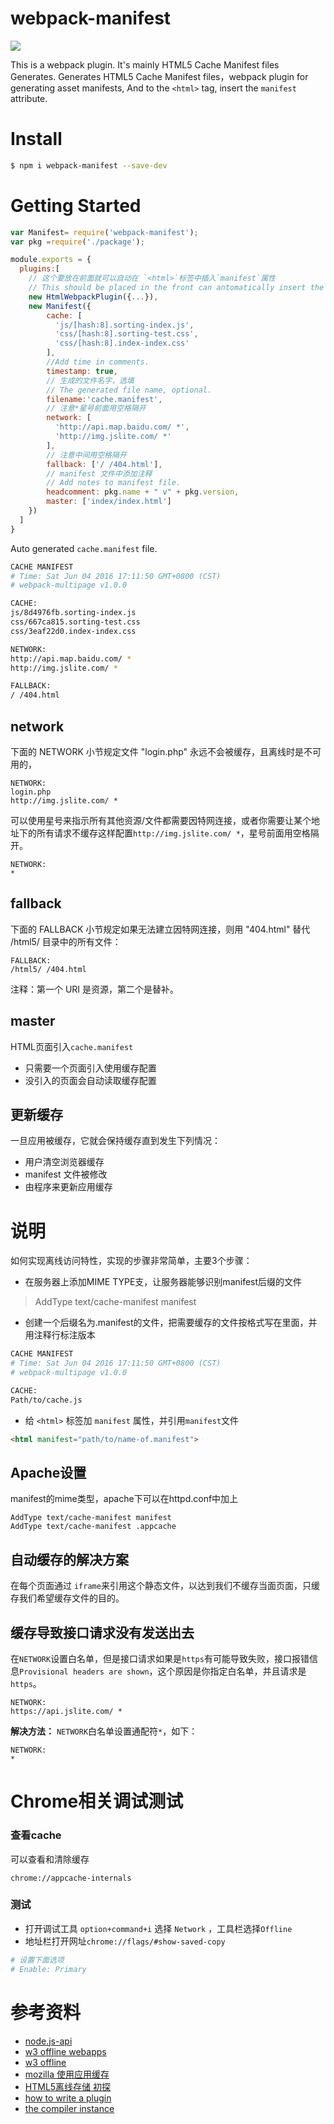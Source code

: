 # webpack-manifest

[![](https://jaywcjlove.github.io/sb/ico/npm.svg)](https://www.npmjs.com/package/webpack-manifest) 

This is a webpack plugin. It's mainly HTML5 Cache Manifest files Generates. Generates HTML5 Cache Manifest files，webpack plugin for generating asset manifests, And to the `<html>` tag, insert the `manifest` attribute.

# Install

```bash
$ npm i webpack-manifest --save-dev
```

# Getting Started

```js
var Manifest= require('webpack-manifest');
var pkg =require('./package');

module.exports = {
  plugins:[
    // 这个要放在前面就可以自动在 `<html>`标签中插入`manifest`属性
    // This should be placed in the front can antomatically insert the `manifest` attribute in hte `<html>` tag
    new HtmlWebpackPlugin({...}),
    new Manifest({
        cache: [
          'js/[hash:8].sorting-index.js', 
          'css/[hash:8].sorting-test.css',
          'css/[hash:8].index-index.css'
        ],
        //Add time in comments.
        timestamp: true,
        // 生成的文件名字，选填
        // The generated file name, optional.
        filename:'cache.manifest', 
        // 注意*星号前面用空格隔开
        network: [
          'http://api.map.baidu.com/ *',
          'http://img.jslite.com/ *'
        ],
        // 注意中间用空格隔开
        fallback: ['/ /404.html'],
        // manifest 文件中添加注释
        // Add notes to manifest file.
        headcomment: pkg.name + " v" + pkg.version, 
        master: ['index/index.html']
    })
  ]
}
```

Auto generated `cache.manifest` file.

```bash
CACHE MANIFEST
# Time: Sat Jun 04 2016 17:11:50 GMT+0800 (CST)
# webpack-multipage v1.0.0

CACHE:
js/8d4976fb.sorting-index.js
css/667ca815.sorting-test.css
css/3eaf22d0.index-index.css

NETWORK:
http://api.map.baidu.com/ * 
http://img.jslite.com/ * 

FALLBACK:
/ /404.html
```

## network

下面的 NETWORK 小节规定文件 "login.php" 永远不会被缓存，且离线时是不可用的，

```
NETWORK:
login.php
http://img.jslite.com/ * 
```

可以使用星号来指示所有其他资源/文件都需要因特网连接，或者你需要让某个地址下的所有请求不缓存这样配置`http://img.jslite.com/ *`，星号前面用空格隔开。

```
NETWORK:
*
```

## fallback

下面的 FALLBACK 小节规定如果无法建立因特网连接，则用 "404.html" 替代 /html5/ 目录中的所有文件：

```
FALLBACK:
/html5/ /404.html
```

注释：第一个 URI 是资源，第二个是替补。

## master

HTML页面引入`cache.manifest`

- 只需要一个页面引入使用缓存配置
- 没引入的页面会自动读取缓存配置


## 更新缓存

一旦应用被缓存，它就会保持缓存直到发生下列情况：

 - 用户清空浏览器缓存
 - manifest 文件被修改
 - 由程序来更新应用缓存


# 说明

如何实现离线访问特性，实现的步骤非常简单，主要3个步骤：  

- 在服务器上添加MIME TYPE支，让服务器能够识别manifest后缀的文件

> AddType text/cache-manifest manifest

- 创建一个后缀名为.manifest的文件，把需要缓存的文件按格式写在里面，并用注释行标注版本

```bash
CACHE MANIFEST
# Time: Sat Jun 04 2016 17:11:50 GMT+0800 (CST)
# webpack-multipage v1.0.0 

CACHE:
Path/to/cache.js
```

- 给 `<html>` 标签加 `manifest` 属性，并引用`manifest`文件

```html
<html manifest="path/to/name-of.manifest">
```

## Apache设置

manifest的mime类型，apache下可以在httpd.conf中加上

```
AddType text/cache-manifest manifest
AddType text/cache-manifest .appcache
```

## 自动缓存的解决方案

在每个页面通过 `iframe`来引用这个静态文件，以达到我们不缓存当面页面，只缓存我们希望缓存文件的目的。

## 缓存导致接口请求没有发送出去

在`NETWORK`设置白名单，但是接口请求如果是`https`有可能导致失败，接口报错信息`Provisional headers are shown`，这个原因是你指定白名单，并且请求是`https`。

```
NETWORK:
https://api.jslite.com/ * 
```

**解决方法：** `NETWORK`白名单设置通配符`*`，如下：

```
NETWORK:
*
```

# Chrome相关调试测试


### 查看cache

可以查看和清除缓存

```
chrome://appcache-internals
```


### 测试

- 打开调试工具 `option+command+i` 选择 `Network` ，工具栏选择`Offline`  
- 地址栏打开网址`chrome://flags/#show-saved-copy`

```bash
# 设置下面选项
# Enable: Primary
```

# 参考资料

- [node.js-api](https://github.com/webpack/docs/wiki/node.js-api)
- [w3 offline webapps](https://www.w3.org/TR/offline-webapps/#offline)
- [w3 offline](https://dev.w3.org/html5/pf-summary/offline.html)
- [mozilla 使用应用缓存](https://developer.mozilla.org/zh-CN/docs/Web/HTML/Using_the_application_cache)
- [HTML5离线存储 初探](http://www.cnblogs.com/chyingp/archive/2012/12/01/explore_html5_cache.html)
- [how to write a plugin](https://webpack.github.io/docs/how-to-write-a-plugin.html)
- [the compiler instance](https://webpack.github.io/docs/plugins.html#the-compiler-instance)
